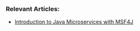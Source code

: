 ### Relevant Articles:

- [Introduction to Java Microservices with MSF4J](http://www.baeldung.com/msf4j)
